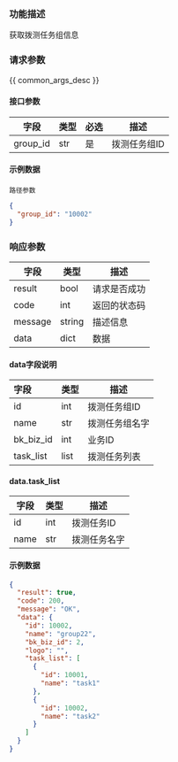 ### 功能描述

获取拨测任务组信息

### 请求参数

{{ common_args_desc }}

#### 接口参数

| 字段       | 类型  | 必选 | 描述      |
|----------|-----|----|---------|
| group_id | str | 是  | 拨测任务组ID |

#### 示例数据

`路径参数`

```json
{
  "group_id": "10002"
}
```

### 响应参数

| 字段      | 类型     | 描述     |
|---------|--------|--------|
| result  | bool   | 请求是否成功 |
| code    | int    | 返回的状态码 |
| message | string | 描述信息   |
| data    | dict   | 数据     |

#### data字段说明

| 字段        | 类型   | 描述      |
|:----------|------|---------|
| id        | int  | 拨测任务组ID |
| name      | str  | 拨测任务组名字 |
| bk_biz_id | int  | 业务ID    |
| task_list | list | 拨测任务列表  |

#### data.task_list

| 字段   | 类型  | 描述     |
|------|-----|--------|
| id   | int | 拨测任务ID |
| name | str | 拨测任务名字 |

#### 示例数据

```json
{
  "result": true,
  "code": 200,
  "message": "OK",
  "data": {
    "id": 10002,
    "name": "group22",
    "bk_biz_id": 2,
    "logo": "",
    "task_list": [
      {
        "id": 10001,
        "name": "task1"
      },
      {
        "id": 10002,
        "name": "task2"
      }
    ]
  }
}
```
